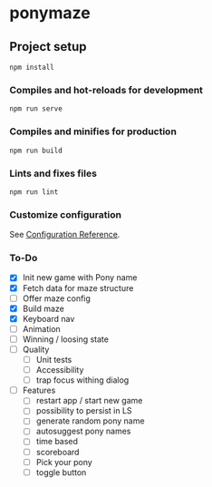 # ponymaze

## Project setup

```
npm install
```

### Compiles and hot-reloads for development

```
npm run serve
```

### Compiles and minifies for production

```
npm run build
```

### Lints and fixes files

```
npm run lint
```

### Customize configuration

See [Configuration Reference](https://cli.vuejs.org/config/).

### To-Do

- [x] Init new game with Pony name
- [x] Fetch data for maze structure
- [ ] Offer maze config
- [x] Build maze
- [x] Keyboard nav
- [ ] Animation
- [ ] Winning / loosing state
- [ ] Quality
  - [ ] Unit tests
  - [ ] Accessibility
  - [ ] trap focus withing dialog
- [ ] Features
  - [ ] restart app / start new game
  - [ ] possibility to persist in LS
  - [ ] generate random pony name
  - [ ] autosuggest pony names
  - [ ] time based
  - [ ] scoreboard
  - [ ] Pick your pony
  - [ ] toggle button
